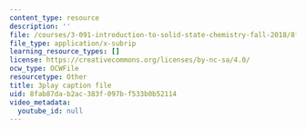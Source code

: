 ```yaml
---
content_type: resource
description: ''
file: /courses/3-091-introduction-to-solid-state-chemistry-fall-2018/8fab87dab2ac383f097bf533b0b52114_5i4fd-BhAt0.srt
file_type: application/x-subrip
learning_resource_types: []
license: https://creativecommons.org/licenses/by-nc-sa/4.0/
ocw_type: OCWFile
resourcetype: Other
title: 3play caption file
uid: 8fab87da-b2ac-383f-097b-f533b0b52114
video_metadata:
  youtube_id: null
---
```

